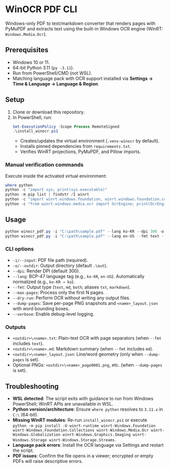 # WinOCR PDF CLI

Windows-only PDF to text/markdown converter that renders pages with PyMuPDF and extracts text using the built-in Windows OCR engine (WinRT: `Windows.Media.Ocr`).

## Prerequisites
- Windows 10 or 11.
- 64-bit Python 3.11 (`py -3.11`).
- Run from PowerShell/CMD (not WSL).
- Matching language pack with OCR support installed via **Settings → Time & Language → Language & Region**.

## Setup
1. Clone or download this repository.
2. In PowerShell, run:
   ```powershell
   Set-ExecutionPolicy -Scope Process RemoteSigned
   .\install_winocr.ps1
   ```
   - Creates/updates the virtual environment (`.venv-winocr` by default).
   - Installs pinned dependencies from `requirements.txt`.
   - Verifies WinRT projections, PyMuPDF, and Pillow imports.

### Manual verification commands
Execute inside the activated virtual environment:
```powershell
where python
python -c "import sys; print(sys.executable)"
python -m pip list | findstr /I winrt
python -c "import winrt.windows.foundation, winrt.windows.foundation.collections"
python -c "from winrt.windows.media.ocr import OcrEngine; print(OcrEngine)"
```

## Usage
```powershell
python winocr_pdf.py -i "C:\path\sample.pdf" --lang ko-KR --dpi 300 -o .\out --fmt both
python winocr_pdf.py -i "C:\path\sample.pdf" --lang en-US --fmt text --dump-pages
```

### CLI options
- `-i/--input`: PDF file path (required).
- `-o/--outdir`: Output directory (default `.\out`).
- `--dpi`: Render DPI (default 300).
- `--lang`: BCP-47 language tag (e.g., `ko-KR`, `en-US`). Automatically normalized (e.g., `ko-KR → ko`).
- `--fmt`: Output type (`text`, `md`, `both`; aliases `txt`, `markdown`).
- `--max-pages`: Process only the first N pages.
- `--dry-run`: Perform OCR without writing any output files.
- `--dump-pages`: Save per-page PNG snapshots and `<name>_layout.json` with word bounding boxes.
- `--verbose`: Enable debug-level logging.

### Outputs
- `<outdir>\<name>.txt`: Plain-text OCR with page separators (when `--fmt` includes `text`).
- `<outdir>\<name>.md`: Markdown summary (when `--fmt` includes `md`).
- `<outdir>\<name>_layout.json`: Line/word geometry (only when `--dump-pages` is set).
- Optional PNGs: `<outdir>\<name>_page0001.png`, etc. (when `--dump-pages` is set).

## Troubleshooting
- **WSL detected**: The script exits with guidance to run from Windows PowerShell; WinRT APIs are unavailable in WSL.
- **Python version/architecture**: Ensure `where python` resolves to `3.11.x` in `C:\` (64-bit).
- **Missing WinRT modules**: Re-run `install_winocr.ps1` or execute  
  `python -m pip install -U winrt-runtime winrt-Windows.Foundation winrt-Windows.Foundation.Collections winrt-Windows.Media.Ocr winrt-Windows.Globalization winrt-Windows.Graphics.Imaging winrt-Windows.Storage winrt-Windows.Storage.Streams`.
- **Language pack errors**: Install the OCR language via Settings and restart the script.
- **PDF issues**: Confirm the file opens in a viewer; encrypted or empty PDFs will raise descriptive errors.
